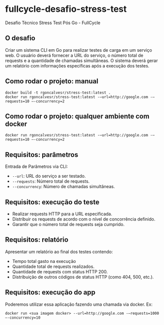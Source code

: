 # fullcycle-desafio-stress-test
Desafio Técnico Stress Test Pós Go - FullCycle

## O desafio
Criar um sistema CLI em Go para realizar testes de carga em um serviço web.
O usuário deverá fornecer a URL do serviço, o número total de requests e a quantidade de chamadas simultâneas.
O sistema deverá gerar um relatório com informações específicas após a execução dos testes.

## Como rodar o projeto: manual
``` shell
docker build -t rgoncalvesr/stress-test:latest .
docker run rgoncalvesr/stress-test:latest -—url=http://google.com -—requests=10 —-concurrency=2
```

## Como rodar o projeto: qualquer ambiente com docker
``` shell
docker run rgoncalvesr/stress-test:latest -—url=http://google.com -—requests=10 —-concurrency=2
```

## Requisitos: parâmetros
Entrada de Parâmetros via CLI:
- `--url`: URL do serviço a ser testado.
- `--requests`: Número total de requests.
- `--concurrency`: Número de chamadas simultâneas.

## Requisitos: execução do teste
- Realizar requests HTTP para a URL especificada.
- Distribuir os requests de acordo com o nível de concorrência definido.
- Garantir que o número total de requests seja cumprido.

## Requisitos: relatório
Apresentar um relatório ao final dos testes contendo:
- Tempo total gasto na execução
- Quantidade total de requests realizados.
- Quantidade de requests com status HTTP 200.
- Distribuição de outros códigos de status HTTP (como 404, 500, etc.).

## Requisitos: execução do app
Poderemos utilizar essa aplicação fazendo uma chamada via docker. Ex:
``` shell
docker run <sua imagem docker> --url=http://google.com -—requests=1000 —-concurrency=10
```

